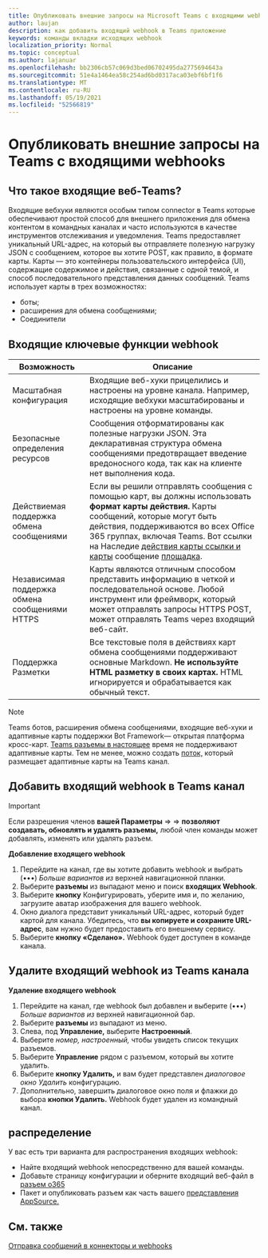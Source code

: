 ```yaml
---
title: Опубликовать внешние запросы на Microsoft Teams с входящими webhooks
author: laujan
description: как добавить входящий webhook в Teams приложение
keywords: команды вкладки исходящих webhook
localization_priority: Normal
ms.topic: conceptual
ms.author: lajanuar
ms.openlocfilehash: bb2306cb57c069d3bed06702495da2775694643a
ms.sourcegitcommit: 51e4a1464ea58c254ad6bd0317aca03ebf6bf1f6
ms.translationtype: MT
ms.contentlocale: ru-RU
ms.lasthandoff: 05/19/2021
ms.locfileid: "52566819"
---
```

# <a name="post-external-requests-to-teams-with-incoming-webhooks"></a>Опубликовать внешние запросы на Teams с входящими webhooks

## <a name="what-are-incoming-webhooks-in-teams"></a>Что такое входящие веб-Teams?

Входящие вебхуки являются особым типом connector в Teams которые обеспечивают простой способ для внешнего приложения для обмена контентом в командных каналах и часто используются в качестве инструментов отслеживания и уведомления. Teams предоставляет уникальный URL-адрес, на который вы отправляете полезную нагрузку JSON с сообщением, которое вы хотите POST, как правило, в формате карты. Карты — это контейнеры пользовательского интерфейса (UI), содержащие содержимое и действия, связанные с одной темой, и способ последовательного представления данных сообщений. Teams использует карты в трех возможностях:

* боты;
* расширения для обмена сообщениями;
* Соединители

## <a name="incoming-webhook-key-features"></a>Входящие ключевые функции webhook

| Возможность | Описание |
| ------- | ----------- |
|Масштабная конфигурация|Входящие веб-хуки прицелились и настроены на уровне канала. Например, исходящие вебхуки масштабированы и настроены на уровне команды.|
|Безопасные определения ресурсов|Сообщения отформатированы как полезные нагрузки JSON. Эта декларативная структура обмена сообщениями предотвращает введение вредоносного кода, так как на клиенте нет выполнения кода.|
|Действиемая поддержка обмена сообщениями|Если вы решили отправлять сообщения с помощью карт, вы должны использовать **формат карты действия.** Карты сообщений, которые могут быть действия, поддерживаются во всех Office 365 группах, включая Teams. Вот ссылки на Наследие [действия карты ссылки и карты](/outlook/actionable-messages/message-card-reference) сообщение [площадка](https://messagecardplayground.azurewebsites.net).|
|Независимая поддержка обмена сообщениями HTTPS| Карты являются отличным способом представить информацию в четкой и последовательной основе. Любой инструмент или фреймворк, который может отправлять запросы HTTPS POST, может отправлять Teams через входящий веб-сайт.|
|Поддержка Разметки|Все текстовые поля в действиях карт обмена сообщениями поддерживают основные Markdown. **Не используйте HTML разметку в своих картах.** HTML игнорируется и обрабатывается как обычный текст.|

> [!Note]
> Teams ботов, расширения обмена сообщениями, входящие веб-хуки и адаптивные карты поддержки Bot Framework— открытая платформа кросс-карт. [Teams разъемы в настоящее](../../webhooks-and-connectors/how-to/connectors-creating.md) время не поддерживают адаптивные карты. Тем не менее, можно создать [поток,](https://flow.microsoft.com/blog/microsoft-flow-in-microsoft-teams/) который размещает адаптивные карты на Teams канал.

## <a name="add-an-incoming-webhook-to-a-teams-channel"></a>Добавить входящий webhook в Teams канал

> [!Important]  
> Если разрешения членов **вашей Параметры**  =>    =>  **позволяют создавать, обновлять и удалять разъемы,** любой член команды может добавлять, изменять или удалять разъем.

**Добавление входящего webhook**

1. Перейдите на канал, где вы хотите добавить webhook и выбрать (&#8226;&#8226;&#8226;) *Больше вариантов из* верхней навигационной планки.
1. Выберите **разъемы** из выпадают меню и поиск **входящих Webhook**.
1. Выберите **кнопку** Конфигурировать, уберите имя и, по желанию, загрузите аватар изображения для вашего webhook.
1. Окно диалога представит уникальный URL-адрес, который будет картой для канала. Убедитесь, что **вы копируете и сохраните URL-адрес**, вам нужно будет предоставить его внешнему сервису.
1. Выберите **кнопку «Сделано».** Webhook будет доступен в команде канала.

## <a name="remove-an-incoming-webhook-from-a-teams-channel"></a>Удалите входящий webhook из Teams канала

**Удаление входящего webhook**

1. Перейдите на канал, где webhook был добавлен и выберите (&#8226;&#8226;&#8226;) *Больше вариантов из* верхней навигационной бар.
1. Выберите **разъемы** из выпадают из меню.
1. Слева, под **Управление,** выберите **Настроенный**.
1. Выберите *номер, настроенный,* чтобы увидеть список текущих разъемов.
1. Выберите **Управление** рядом с разъемом, который вы хотите удалить.
1. Выберите **кнопку Удалить,** и вам будет представлен *диалоговое окно Удалить* конфигурацию.
1. Дополнительно, завершить диалоговое окно поля и флажки до выбора **кнопки Удалить.** Webhook будет удален из командный канал.

## <a name="distribution"></a>распределение

У вас есть три варианта для распространения входящих webhook:

* Найте входящий webhook непосредственно для вашей команды.
* Добавьте страницу конфигурации и оберните входящий веб-файл в [разъем o365](~/webhooks-and-connectors/how-to/connectors-creating.md)
* Пакет и опубликовать разъем как часть вашего [представления AppSource.](~/concepts/deploy-and-publish/office-store-guidance.md)

## <a name="see-also"></a>См. также

[Отправка сообщений в коннекторы и webhooks](~/webhooks-and-connectors/how-to/connectors-using.md)
